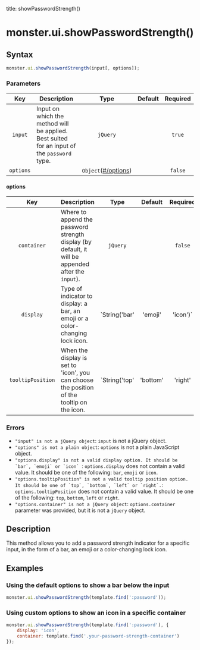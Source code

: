 title: showPasswordStrength()

# monster.ui.showPasswordStrength()

## Syntax
```javascript
monster.ui.showPasswordStrength(input[, options]);
```

### Parameters
Key | Description | Type | Default | Required
:-: | --- | :-: | :-: | :-:
`input` | Input on which the method will be applied. Best suited for an input of the `password` type. | `jQuery` | | `true`
`options` | | `Object`([#/options](#options)) | | `false`

#### options
Key | Description | Type | Default | Required
:-: | --- | :-: | :-: | :-:
`container` | Where to append the password strength display (by default, it will be appended after the `input`). | `jQuery` | | `false`
`display` | Type of indicator to display: a bar, an emoji or a color-changing lock icon. | `String('bar' | 'emoji' | 'icon')` | `bar` | `false`
`tooltipPosition` | When the display is set to 'icon', you can choose the position of the tooltip on the icon. | `String('top' | 'bottom' | 'right' | 'left')` | `top` | `false`

### Errors
* `"input" is not a jQuery object`: `input` is not a jQuery object.
* `"options" is not a plain object`: `options` is not a plain JavaScript object.
* ``"options.display" is not a valid display option. It should be `bar`, `emoji` or `icon` ``: `options.display` does not contain a valid value. It should be one of the following: `bar`, `emoji` or `icon`.
* ``"options.tooltipPosition" is not a valid tooltip position option. It should be one of `top`, `bottom`, `left` or `right`.``: `options.tooltipPosition` does not contain a valid value. It should be one of the following: `top`, `bottom`, `left` or `right`.
* `"options.container" is not a jQuery object`: `options.container` parameter was provided, but it is not a `jQuery` object.

## Description
This method allows you to add a password strength indicator for a specific input, in the form of a bar, an emoji or a color-changing lock icon.

## Examples
### Using the default options to show a bar below the input
```javascript
monster.ui.showPasswordStrength(template.find(':password'));
```

### Using custom options to show an icon in a specific container
```javascript
monster.ui.showPasswordStrength(template.find(':password'), {
    display: 'icon',
    container: template.find('.your-password-strength-container')
});
```
